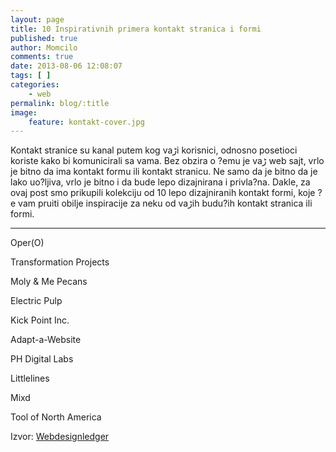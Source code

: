 ```yaml
---
layout: page
title: 10 Inspirativnih primera kontakt stranica i formi
published: true
author: Momcilo
comments: true
date: 2013-08-06 12:08:07
tags: [ ]
categories:
    - web
permalink: blog/:title
image:
    feature: kontakt-cover.jpg
---
```

Kontakt stranice su kanal putem kog vaڑi korisnici, odnosno posetioci koriste kako bi komunicirali sa vama. Bez obzira o ?emu je vaڑ web sajt, vrlo je bitno da ima kontakt formu ili kontakt stranicu. Ne samo da je bitno da je lako uo?ljiva, vrlo je bitno i da bude lepo dizajnirana i privla?na. Dakle, za ovaj post smo prikupili kolekciju od 10 lepo dizajniranih kontakt formi, koje ?e vam pru‍iti obilje inspiracije za neku od vaڑih budu?ih kontakt stranica ili formi.

* * * 

Oper(O)
  


Transformation Projects
  


Moly & Me Pecans
  


Electric Pulp
  


Kick Point Inc.
  




Adapt-a-Website
  


PH Digital Labs
  


Littlelines
  


Mixd
  






Tool of North America
  


Izvor: [Webdesignledger][1]

 [1]: http://webdesignledger.com/inspiration/17-inspiring-examples-of-contact-pages-and-forms